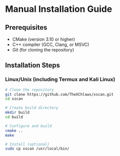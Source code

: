 # Manual Installation Guide

## Prerequisites
- CMake (version 3.10 or higher)
- C++ compiler (GCC, Clang, or MSVC)
- Git (for cloning the repository)

## Installation Steps

### Linux/Unix (including Termux and Kali Linux)
```bash
# Clone the repository
git clone https://github.com/TheXChlaws/xscan.git
cd xscan

# Create build directory
mkdir build
cd build

# Configure and build
cmake ..
make

# Install (optional)
sudo cp xscan /usr/local/bin/